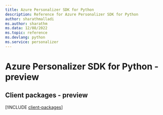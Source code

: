 ```yaml
---
title: Azure Personalizer SDK for Python
description: Reference for Azure Personalizer SDK for Python
author: sharathmalladi
ms.author: sharathm
ms.data: 12/08/2022
ms.topic: reference
ms.devlang: python
ms.service: personalizer
---
```

# Azure Personalizer SDK for Python - preview

## Client packages - preview
[!INCLUDE [client-packages](personalizer-client-index.md)]